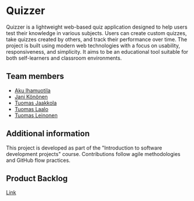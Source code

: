 # Quizzer

Quizzer is a lightweight web-based quiz application designed to help users test their knowledge in various subjects. Users can create custom quizzes, take quizzes created by others, and track their performance over time. The project is built using modern web technologies with a focus on usability, responsiveness, and simplicity. It aims to be an educational tool suitable for both self-learners and classroom environments.

## Team members

- [Aku Ihamuotila](https://github.com/akuihamuotila)
- [Jani Könönen](https://github.com/janikononen)
- [Tuomas Jaakkola](https://github.com/tuojaakkola)
- [Tuomas Laalo](https://github.com/TuomasLaalo)
- [Tuomas Leinonen](https://github.com/Leinonen96)

## Additional information

This project is developed as part of the "Introduction to software development projects" course. Contributions follow agile methodologies and GitHub flow practices.

## Product Backlog

[Link](https://github.com/orgs/Triplatuomas-Co/projects/1/views/1)
